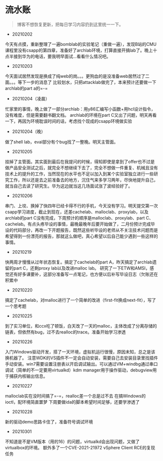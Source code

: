 # 流水账

> 博客不想恢复更新，把每日学习内容扔到这里统一一下。

- 20210202

今天有点摸，重新整理了一遍bomblab的实验笔记（重做一遍），发现B站的CMU课程里没有csapp的第四章，准备好了archlab环境，打算直接开搞lab了。晚上十点半接到华为的电话，要我明早面试...看看什么情况吧。

- 20210203

今天面试居然发现是换成了纯web的岗。。。更狗血的是没准备web居然过了二面。。。等下一步的消息了
比较划水，只把attacklab做完了，本来预计还要做一下archlab的part a的=-=


- 20210204（凌晨）

忙家里的事情，晚上做了一部分archlab：用y86汇编写小函数+用hcl设计指令，没有难度，但是需要翻书翻文档。
archlab的环境在part C又出了问题，明天再看一下，再因为环境耽误时间的话，考虑找个现成的csapp环境做实验

- 20210204（晚）

做了shell lab，eval部分有个bug找了一整晚。明天主管面。

- 20210205

挂掉了主管面。其实面到最后在我提问的时候，得知即使是拿到了offer也不过是做产品安全测试之后，就完全不想继续下去了，完全不想做一件重复、机械且没有技术上的提升的工作，当然现在的水平也不足以加入到某个实验室独立进行一些研究工作，所以还是去之前准备去的地方，沉住气来多学习两年，尽快地提升自己，就当自己去读了研究生。华为这边就当这几场面试涨了波经验好了。

- 20210206

串门、上坟、换掉了快四年已经卡得不行的手机，今天没有学习。明天提交第一次csapp学习进度，截止到现在，还差cachelab、malloclab、proxylab，以及archlab的part C没有完成，下周预计的顺序是malloclab、proxylab、part C、cachelab。有点头疼毕设的事情，最晚最晚年后要开始做了，二月份预计完成毕设的代码部分，再改一下开题报告，既然这些听毕设的老师从不关注技术问题而是希望得到一份漂亮的报告，那就这么做吧，真心希望以后自己能少遇到一些这样的事情。

- 20210219

快两周才慢慢从过年状态恢复。搞定了cachelab的part A，昨天搞定了archlab遗留的part C，还剩proxy lab以及改进malloc lab。
研究了一下ETW和AMSI，感觉还有好多课要补，这部分准备写一点笔记，也方便以后补写毕设日志（欠账还在积累中

- 20210220

搞定了cachelab，对malloc进行了一个简单的改进（first-fit换成next-fit），写了一个思考题

- 20210225

到了实习单位，和ccx吃了顿饭，白天改了一天的malloc，主体改成了分离存储的链表，但依然有bug，过不去realloc的trace。准备开始学习渗透

- 20210226

入门Windows驱动开发，搭了一天环境，虚拟机运行很慢，原因未知，总之是该换机器了。
注意WDK的VS插件不一定会自动安装，需要自己去安装目录里找插件手动安装。win7需要设置注册表以开启调试输出。可以通过VM+windbg通过串口调试（简单的不一定要用virtualkd）kdm manager用于操作驱动，debugview用于捕获内核输出信息。

- 20210227

malloclab实在没时间搞了=-=，realloc差一个总是过不去
在搞Windows的ioctl，配环境简直噩梦
下周要做ida的脚本希望时间足够，还要学渗透了

- 20210228

新的驱动demo思路卡住了，准备符号调试环境

- 20210301

不知道是不是VM版本（用的16）的问题，virtualkd会出现问题，又做了virtualbox的环境。
额外多了一个CVE-2021-21972 vSphere Client RCE的复现任务
